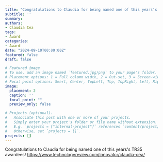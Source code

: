 ```yaml
---
title: "Congratulations to Claudia for being named one of this years's TR35 awardees!"
subtitle: ''
summary: 
authors:
- Claudia Cea 
tags:
- Award
categories:
- Award
date: "2024-09-10T00:00:00Z"
featured: false
draft: false

# Featured image
# To use, add an image named `featured.jpg/png` to your page's folder.
# Placement options: 1 = Full column width, 2 = Out-set, 3 = Screen-width
# Focal point options: Smart, Center, TopLeft, Top, TopRight, Left, Right, BottomLeft, Bottom, BottomRight
image:
  placement: 2
  caption: ''
  focal_point: ""
  preview_only: false

# Projects (optional).
#   Associate this post with one or more of your projects.
#   Simply enter your project's folder or file name without extension.
#   E.g. `projects = ["internal-project"]` references `content/project/deep-learning/index.md`.
#   Otherwise, set `projects = []`.
projects: []
---
```

Congratulations to Claudia for being named one of this years's TR35 awardees!
https://www.technologyreview.com/innovator/claudia-cea/